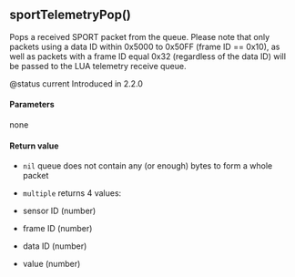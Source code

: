 <!-- This file was generated by the script. Do not edit it, any changes will be lost! -->

## sportTelemetryPop()



Pops a received SPORT packet from the queue. Please note that only packets using a data ID within 0x5000 to 0x50FF
(frame ID == 0x10), as well as packets with a frame ID equal 0x32 (regardless of the data ID) will be passed to
the LUA telemetry receive queue.

@status current Introduced in 2.2.0


#### Parameters

none

#### Return value

* `nil` queue does not contain any (or enough) bytes to form a whole packet

* `multiple` returns 4 values:
 * sensor ID (number)
 * frame ID (number)
 * data ID (number)
 * value (number)



